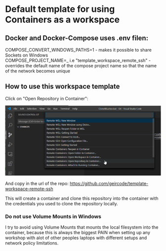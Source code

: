 # Default template for using Containers as a workspace

## Docker and Docker-Compose uses .env filen:
COMPOSE_CONVERT_WINDOWS_PATHS=1
    - makes it possible to share Sockets on Windows    
COMPOSE_PROJECT_NAME=<name>_<id> i.e "template_workspace_remote_ssh"
    - overrides the default name of the compose project name so that the name of the network becomes unique

## How to use this workspace template

Click on "Open Repository in Container":

![image-20200315121957102](files/image-20200315121957102.png)

And copy in the url of the repo: https://github.com/geircode/template-workspace-remote-ssh

This will create a container and clone this repository into the container with the credentials you used to clone the repository locally.

### Do not use Volume Mounts in Windows

I try to avoid using Volume Mounts that mounts the local filesystem into the container, because this is always the biggest PAIN when setting up any workshop with alot of other peoples laptops with different setups and network policy limitations.





